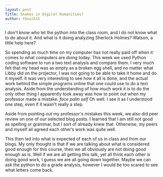 ```yaml
---
layout: post
Title: Snakes in Digital Humanities?
author: tbusch15
---
```


I don't know who let the python into the class room, and I do not know what to do about it.
And what is it doing analyzing Sherlock Holmes? Watson, a little help here?

So spending as much time on my computer has not really paid off when it comes to what computers are doing today. 
This week we used Python coding software to run a two text analysis and compare them.
I very much felt that my head was as empty as a broken egg shell, and no matter what Libby did on the projector, I was not going to be able to take it home and do it myself.
It was very interesting to see how it all is done, and the actual work behind the simple programs online that one could use to do a text analysis.
Aside from the understanding of how much work it is to do the only other thing I apparently took away was how to point out when my professor made a mistake. *face palm self*
Oh well. I see it as I understood one step, even if it wasn't really a step.

Aside from pointing out my professor's mistakes this week, we also did peer review on one of our selected blog posts. 
I learned that I am still not good as spelling or grammar, but I sort of already knew that.
Otherwise, my peers and myself all agreed each other’s work was quite well.

This then led into what is expected of each of us in class and from our blogs.
My only thought is that if we are talking about what is considered good enough for this course, then we all obviously are not doing good enough as is.
Well if we are all getting this talk, yet all think each other is doing good work, I guess we are all going down together. 
Maybe we can ask the python to do a grade analysis, however I would be too scared to see what letters come back.
